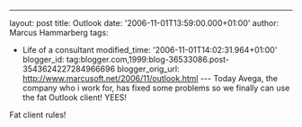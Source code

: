 ---
layout: post
title: Outlook
date: '2006-11-01T13:59:00.000+01:00'
author: Marcus Hammarberg
tags:
  - Life of a consultant
modified_time: '2006-11-01T14:02:31.964+01:00'
blogger_id: tag:blogger.com,1999:blog-36533086.post-3543624227284966696
blogger_orig_url: http://www.marcusoft.net/2006/11/outlook.html ---
Today Avega, the company who i work for, has fixed some problems so we
finally can use the fat Outlook client! YEES!

Fat client rules!
